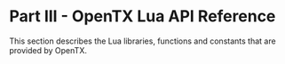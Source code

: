 # Part III - OpenTX Lua API Reference

This section describes the Lua libraries, functions and constants that are provided by OpenTX.

